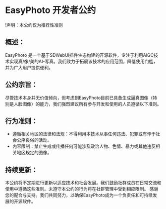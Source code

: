 # EasyPhoto 开发者公约
!声明：本公约仅为推荐性准则

## 概述：
EasyPhoto 是一个基于SDWebUI插件生态构建的开源软件，专注于利用AIGC技术实现真/像/美的AI-写真。我们致力于拓展该技术的应用范围，降低使用门槛，并为广大用户提供便利。

## 公约宗旨：
尽管技术本身并无价值倾向，但考虑到EasyPhoto目前已具备生成逼真图像（特别是人脸图像）的能力，我们强烈建议所有参与开发和使用的人员遵循以下准则。

## 行为准则：
- 遵循相关地区的法律和法规：不得利用本技术从事任何违法、犯罪或有悖于社会公序良俗的活动。
- 内容限制：禁止生成或传播任何可能涉及政治人物、色情、暴力或其他违反相关地区规定的图像。

## 持续更新：
本公约将不定期进行更新以适应技术和社会发展。我们鼓励社群成员在日常交流和使用中遵循这些准则。未遵守本公约的行为将在社群管理中受到相应限制。
感谢您的配合与支持。我们共同努力，以确保EasyPhoto成为一个负责任和可持续发展的开源软件。